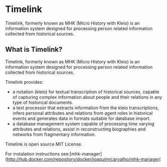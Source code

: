 # Timelink
Timelink, formerly known as MHK (Micro History with Kleio) is an information system designed for processing person related information collected from historical sources. 

## What is Timelink?

Timelink, formerly known as MHK (Micro History with Kleio) is an information system designed for processing person related information collected from historical sources. 

Timelink provides:

* a notation (kleio) for textual transcription of historical sources, capable of capturing complex information about people and their relations in any type of historical documents.
* a text processor that extracts information from the kleio transcriptions, infers personal attributes and relations from agent roles in historical events and generates data in formats suitable for database import.
* a database management system capable of processing time varying attributes and relations, assist in reconstructing biographies and networks from fragmentary information.

Timelink is open source MIT License.

For instalation instructions see:[mhk-manager] (http://hub.docker.com/repository/docker/joaquimrcarvalho/mhk-manager(


